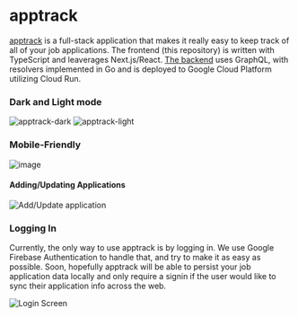 # apptrack

[apptrack](http://apptrack-phi.vercel.app/) is a full-stack application that makes it really easy to keep track of all of your job applications. The frontend (this repository) is written with TypeScript and leaverages Next.js/React. [The backend](https://github.com/petergeorgas/AppTrack_Server) uses GraphQL, with resolvers implemented in Go and is deployed to Google Cloud Platform utilizing Cloud Run.


### Dark and Light mode

![apptrack-dark](https://user-images.githubusercontent.com/21143531/174932480-0e3ae7b2-209d-4b11-b73e-87f2acd0589a.png)
![apptrack-light](https://user-images.githubusercontent.com/21143531/174933039-9a1a576e-d2ce-44e4-be12-6fa68f4db84f.png)

### Mobile-Friendly
![image](https://user-images.githubusercontent.com/21143531/174933610-4e087f0a-4872-4d46-b4fe-5d9e6a06e4ff.png)


#### Adding/Updating Applications

![Add/Update application](https://user-images.githubusercontent.com/21143531/174933711-1536dfce-e174-4a66-9658-bf8a7e394ea0.png)

### Logging In
Currently, the only way to use apptrack is by logging in. We use Google Firebase Authentication to handle that, and try to make it as easy as possible. Soon, hopefully apptrack will be able to persist your job application data locally and only require a signin if the user would like to sync their application info across the web. 

![Login Screen](https://user-images.githubusercontent.com/21143531/174934295-db7d8d55-dbba-4a4c-8985-a330e4daea21.png)




